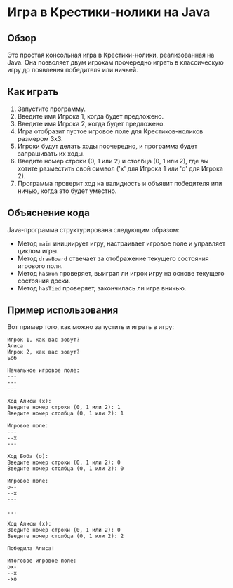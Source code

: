 # Игра в Крестики-нолики на Java

## Обзор

Это простая консольная игра в Крестики-нолики, реализованная на Java.
Она позволяет двум игрокам поочередно играть в классическую игру до появления победителя или ничьей.

## Как играть

1. Запустите программу.
2. Введите имя Игрока 1, когда будет предложено.
3. Введите имя Игрока 2, когда будет предложено.
4. Игра отобразит пустое игровое поле для Крестиков-ноликов размером 3x3.
5. Игроки будут делать ходы поочередно, и программа будет запрашивать их ходы.
6. Введите номер строки (0, 1 или 2) и столбца (0, 1 или 2), где вы хотите разместить свой символ ('x' для Игрока 1 или 'o' для Игрока 2).
7. Программа проверит ход на валидность и объявит победителя или ничью, когда это будет уместно.

## Объяснение кода

Java-программа структурирована следующим образом:

- Метод `main` инициирует игру, настраивает игровое поле и управляет циклом игры.
- Метод `drawBoard` отвечает за отображение текущего состояния игрового поля.
- Метод `hasWon` проверяет, выиграл ли игрок игру на основе текущего состояния доски.
- Метод `hasTied` проверяет, закончилась ли игра вничью.

## Пример использования

Вот пример того, как можно запустить и играть в игру:

```plaintext
Игрок 1, как вас зовут?
Алиса
Игрок 2, как вас зовут?
Боб

Начальное игровое поле:
---
---
---

Ход Алисы (x):
Введите номер строки (0, 1 или 2): 1
Введите номер столбца (0, 1 или 2): 1

Игровое поле:
---
--x
---

Ход Боба (o):
Введите номер строки (0, 1 или 2): 0
Введите номер столбца (0, 1 или 2): 0

Игровое поле:
o--
--x
---

...

Ход Алисы (x):
Введите номер строки (0, 1 или 2): 0
Введите номер столбца (0, 1 или 2): 2

Победила Алиса!

Итоговое игровое поле:
ox-
--x
-xo
